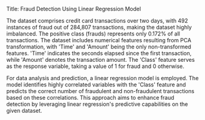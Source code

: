 Title: Fraud Detection Using Linear Regression Model

The dataset comprises credit card transactions over two days, with 492 instances of fraud out of 284,807 transactions, making the dataset highly imbalanced. The positive class (frauds) represents only 0.172% of all transactions. The dataset includes numerical features resulting from PCA transformation, with 'Time' and 'Amount' being the only non-transformed features. 'Time' indicates the seconds elapsed since the first transaction, while 'Amount' denotes the transaction amount. The 'Class' feature serves as the response variable, taking a value of 1 for fraud and 0 otherwise.

For data analysis and prediction, a linear regression model is employed. The model identifies highly correlated variables with the 'Class' feature and predicts the correct number of fraudulent and non-fraudulent transactions based on these correlations. This approach aims to enhance fraud detection by leveraging linear regression's predictive capabilities on the given dataset.

